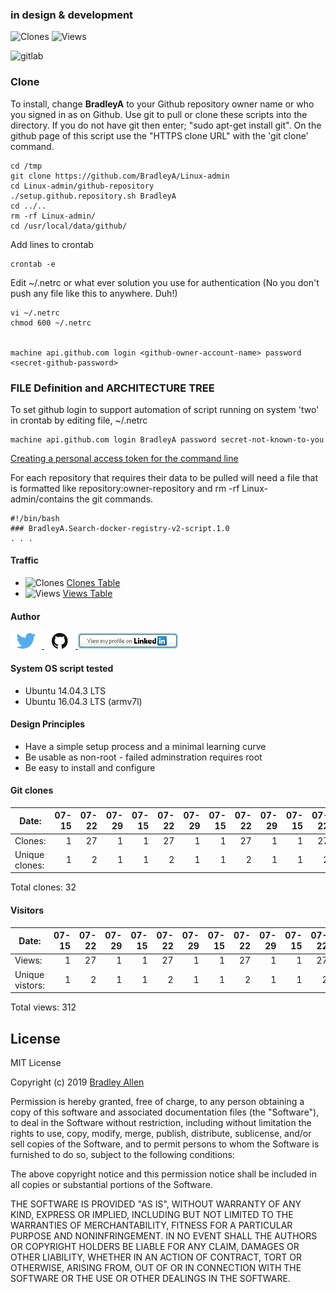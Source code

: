 ### in design & development

<img alt="Clones" src="https://img.shields.io/static/v1?label=Clones&message=32&color=blue"> <img alt="Views"  src="https://img.shields.io/static/v1?label=Views&message=312&color=blue">

 <img alt="gitlab"  src="https://img.shields.io/static/v1?logo=gitlab&&message=26,24,1&color=blue">
 
### Clone

To install, change **BradleyA** to your Github repository owner name or who you signed in as on Github. Use git to pull or clone these scripts into the directory. If you do not have git then enter; "sudo apt-get install git". On the github page of this script use the "HTTPS clone URL" with the 'git clone' command.

    cd /tmp
    git clone https://github.com/BradleyA/Linux-admin
    cd Linux-admin/github-repository
    ./setup.github.repository.sh BradleyA
    cd ../..
    rm -rf Linux-admin/
    cd /usr/local/data/github/

Add lines to crontab

    crontab -e
   
Edit ~/.netrc or what ever solution you use for authentication  (No you don't push any file like this to anywhere. Duh!)     
    
    vi ~/.netrc
    chmod 600 ~/.netrc
    
    
    machine api.github.com login <github-owner-account-name> password <secret-github-password>

### FILE Definition and ARCHITECTURE TREE

To set github login to support automation of script running on system 'two' in crontab by editing file, ~/.netrc

    machine api.github.com login BradleyA password secret-not-known-to-you

[Creating a personal access token for the command line](https://help.github.com/en/github/authenticating-to-github/creating-a-personal-access-token-for-the-command-line)

For each repository that requires their data to be pulled will need a file that is formatted like repository:owner-repository and rm -rf Linux-admin/contains the git commands.

    #!/bin/bash
    ###	BradleyA.Search-docker-registry-v2-script.1.0
    . . . 

#### Traffic

 * <img alt="Clones" src="https://img.shields.io/static/v1?label=Clones&message=29&color=blue">  [Clones Table](images/clone.table.md)
 * <img alt="Views" src="https://img.shields.io/static/v1?label=Views&message=203&color=blue">  [Views Table](images/view.table.md)

#### Author
[<img id="twitter" src="../images/twitter.png" width="50" a="twitter.com/bradleyaustintx/">
](https://twitter.com/bradleyaustintx/)   [<img id="github" src="../images/github.png" width="50" a="https://github.com/BradleyA/">
](https://github.com/BradleyA/)    [<img src="../images/linkedin.png" style="max-width:100%;" >](https://www.linkedin.com/in/bradleyhallen)

#### System OS script tested
 * Ubuntu 14.04.3 LTS
 * Ubuntu 16.04.3 LTS (armv7l)

#### Design Principles
 * Have a simple setup process and a minimal learning curve
 * Be usable as non-root - failed adminstration requires root
 * Be easy to install and configure

#### Git clones
Date:|  07-15 | 07-22 | 07-29|  07-15 | 07-22 | 07-29|  07-15 | 07-22 | 07-29|  07-15 | 07-22 | 07-29
---       |    ---:|   ---:| ---: |    ---:|   ---:| ---: |    ---:|   ---:| ---: |    ---:|   ---:| ---: 
Clones:     | 1      |27     |     1| 1      |   27  |     1| 1      |   27  |   1  | 1      |   27  |   1 
Unique clones:   | 1      |2      |   1  | 1      |   2   |     1| 1      |   2   |     1| 1      |   2   |   1

Total clones: 32

#### Visitors
Date:|  07-15 | 07-22 | 07-29|  07-15 | 07-22 | 07-29|  07-15 | 07-22 | 07-29|  07-15 | 07-22 | 07-29
---       |    ---:|   ---:| ---: |    ---:|   ---:| ---: |    ---:|   ---:| ---: |    ---:|   ---:| ---: 
Views:     | 1      |27     |     1| 1      |   27  |     1| 1      |   27  |   1  | 1      |   27  |   1 
Unique vistors:   | 1      |2      |   1  | 1      |   2   |     1| 1      |   2   |     1| 1      |   2   |   1

Total views: 312

## License
MIT License

Copyright (c) 2019  [Bradley Allen](https://www.linkedin.com/in/bradleyhallen)

Permission is hereby granted, free of charge, to any person obtaining a copy of this software and associated documentation files (the "Software"), to deal in the Software without restriction, including without limitation the rights to use, copy, modify, merge, publish, distribute, sublicense, and/or sell copies of the Software, and to permit persons to whom the Software is furnished to do so, subject to the following conditions:

The above copyright notice and this permission notice shall be included in all copies or substantial portions of the Software.

THE SOFTWARE IS PROVIDED "AS IS", WITHOUT WARRANTY OF ANY KIND, EXPRESS OR IMPLIED, INCLUDING BUT NOT LIMITED TO THE WARRANTIES OF MERCHANTABILITY, FITNESS FOR A PARTICULAR PURPOSE AND NONINFRINGEMENT. IN NO EVENT SHALL THE AUTHORS OR COPYRIGHT HOLDERS BE LIABLE FOR ANY CLAIM, DAMAGES OR OTHER LIABILITY, WHETHER IN AN ACTION OF CONTRACT, TORT OR OTHERWISE, ARISING FROM, OUT OF OR IN CONNECTION WITH THE SOFTWARE OR THE USE OR OTHER DEALINGS IN THE SOFTWARE.
